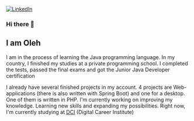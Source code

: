 [![LinkedIn][linkedin-shield]][linkedin-url]

### Hi there 👋
## I am Oleh

  I am in the process of learning the Java programming language. In my country, I finished my studies at a private programming school. I completed the tests, passed the final exams and got the Junior Java Developer certification

  I already have several finished projects in my account. 4 projects are Web-applications (there is also written with Spring Boot) and one for a desktop. One of them is written in PHP. 
I'm currently working on improving my knowledge. Learning new skills and expanding my possibilities. 
Right now, I'm currently studying at [DCI](https://digitalcareerinstitute.org/) (Digital Career Institute)

[linkedin-shield]: https://img.shields.io/badge/-LinkedIn-black.svg?style=for-the-badge&logo=linkedin&colorB=555
[linkedin-url]: https://www.linkedin.com/in/oleh-bryl/
